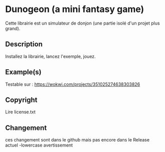 # Dunogeon (a mini fantasy game)

Cette librairie est un simulateur de  donjon (une partie isolé d'un projet plus grand).

## Description
Installez la librairie, lancez l'exemple, jouez.

## Example(s)
Testable sur : https://wokwi.com/projects/351025274638303826

## Copyright
Lire license.txt

## Changement 
ces changement sont dans le github mais pas encore dans le Release actuel 
-lowercase avertissement 

